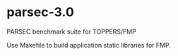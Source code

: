# parsec-3.0
PARSEC benchmark suite for TOPPERS/FMP

Use Makefile to build application static libraries for FMP.
